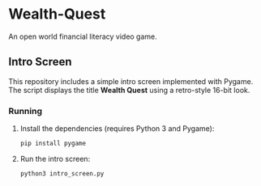 # Wealth-Quest
An open world financial literacy video game.

## Intro Screen
This repository includes a simple intro screen implemented with Pygame. The script displays the title **Wealth Quest** using a retro-style 16-bit look.

### Running
1. Install the dependencies (requires Python 3 and Pygame):
   ```bash
   pip install pygame
   ```
2. Run the intro screen:
   ```bash
   python3 intro_screen.py
   ```
